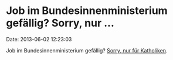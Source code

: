 Job im Bundesinnenministerium gefällig? Sorry, nur \...
=======================================================

Date: 2013-06-02 12:23:03

Job im Bundesinnenministerium gefällig? [Sorry, nur für
Katholiken](http://www.zeit.de/2013/22/bundesinnenministerium-kulturwandel).
